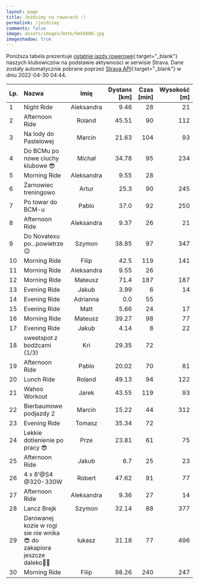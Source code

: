 ```yaml
---
layout: page
title: Jeździmy na rowerach :)
permalink: /jezdzimy
comments: false
image: assets/images/kmtb/kmtb008.jpg
imageshadow: true
---
```


Poniższa tabela prezentuje [ostatnie jazdy rowerowe](https://www.strava.com/clubs/336381){:target="_blank"} naszych klubowiczów na podstawie aktywności w serwisie Strava. Dane zostały automatycznie pobrane poprzez [Strava API](https://developers.strava.com/docs/reference/#api-Clubs-getClubActivitiesById){:target="_blank"} w dniu 2022-04-30 04:44.

Lp. | Nazwa | Imię | Dystans [km] | Czas [min] | Wysokość [m]
:--- | :--- | :---: | ---: | ---: | ---:
1|Night Ride|Aleksandra|9.46|28|21
2|Afternoon Ride|Roland|45.51|90|112
3|Na lody do Pastelowej|Marcin|21.63|104|93
4|Do BCMu po nowe ciuchy klubowe 😎|Michał|34.78|95|234
5|Morning Ride|Aleksandra|9.55|28|
6|Żarnowiec treningowo|Artur|25.3|90|245
7|Po towar do BCM-u|Pablo|37.0|92|250
8|Afternoon Ride|Aleksandra|9.37|26|21
9|Do Novatexu po...powietrze 😉|Szymon|38.85|97|347
10|Morning Ride|Filip|42.5|119|141
11|Morning Ride|Aleksandra|9.55|26|
12|Morning Ride|Mateusz|71.4|187|187
13|Evening Ride|Jakub|3.99|6|14
14|Evening Ride|Adrianna|0.0|55|
15|Evening Ride|Matt|5.66|24|17
16|Morning Ride|Mateusz|39.27|98|77
17|Evening Ride|Jakub|4.14|8|22
18|sweetspot z bodźcami (1/3) |Kri|29.35|72|
19|Afternoon Ride|Pablo|20.02|70|81
20|Lunch Ride|Roland|49.13|94|122
21|Wahoo Workout|Jarek|43.55|119|93
22|Bierbaumowe podjazdy 2|Marcin|15.22|44|312
23|Evening Ride|Tomasz|35.34|72|
24|Lekkie dotlenienie po pracy 😎|Prze|23.81|61|75
25|Afternoon Ride|Jakub|6.7|25|23
26|4 x 8’@S4 @320-330W|Robert|47.62|91|77
27|Afternoon Ride|Aleksandra|9.36|27|14
28|Lancz Brejk|Szymon|32.14|88|377
29|Darowanej kozie w rogi sie nie wnika😎 do zakapiora jeszcze daleko🐣😤|łukasz|31.18|77|496
30|Morning Ride|Filip|98.26|240|247
